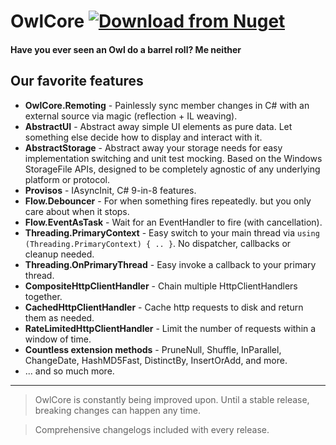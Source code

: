 # OwlCore [![Download from Nuget](https://img.shields.io/nuget/v/OwlCore.svg)](https://www.nuget.org/packages/OwlCore/)
#### Have you ever seen an Owl do a barrel roll? Me neither


## Our favorite features

- **OwlCore.Remoting** - Painlessly sync member changes in C# with an external source via magic (reflection + IL weaving).
- **AbstractUI** - Abstract away simple UI elements as pure data. Let something else decide how to display and interact with it.
- **AbstractStorage** - Abstract away your storage needs for easy implementation switching and unit test mocking. Based on the Windows StorageFile APIs, designed to be completely agnostic of any underlying platform or protocol.
- **Provisos** - IAsyncInit, C# 9-in-8 features.
- **Flow.Debouncer** - For when something fires repeatedly. but you only care about when it stops.
- **Flow.EventAsTask** - Wait for an EventHandler to fire (with cancellation).
- **Threading.PrimaryContext** - Easy switch to your main thread via `using (Threading.PrimaryContext) { .. }`. No dispatcher, callbacks or cleanup needed.
- **Threading.OnPrimaryThread** - Easy invoke a callback to your primary thread.
- **CompositeHttpClientHandler** - Chain multiple HttpClientHandlers together.
- **CachedHttpClientHandler** - Cache http requests to disk and return them as needed.
- **RateLimitedHttpClientHandler** - Limit the number of requests within a window of time.
- **Countless extension methods** - PruneNull, Shuffle, InParallel, ChangeDate, HashMD5Fast, DistinctBy, InsertOrAdd, and more.
- ... and so much more.

---

> OwlCore is constantly being improved upon. Until a stable release, breaking changes can happen any time.

> Comprehensive changelogs included with every release.
